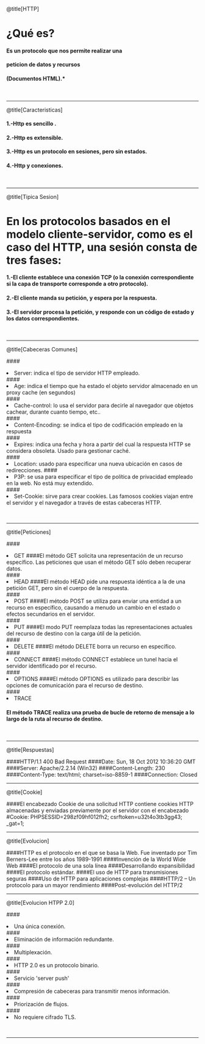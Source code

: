 @title[HTTP]

# <h1>¿Qué es?</h1>

#### Es un protocolo que nos permite realizar una 
#### peticion de datos y recursos 
#### (Documentos HTML).*
<br>

---

@title[Caracteristicas]

#### 1.-Http es <span class="gold"> sencillo </span>.
#### 2.-Http es <span class="gold">extensible</span>.
#### 3.-Http es <span class="gold"> un protocolo en sesiones, pero sin estados</span>.
#### 4.-Http y <span class="gold"> conexiones</span>.
<br>

---

@title[Tipica Sesion]

#### <h1>En los protocolos basados en el modelo cliente-servidor, como es el caso del HTTP, una sesión consta de tres fases: </h1>

#### 1.-El cliente establece una conexión TCP (o la conexión correspondiente si la capa de transporte corresponde a otro protocolo).
#### 2.-El cliente manda su petición, y espera por la respuesta. 
#### 3.-El servidor procesa la petición, y responde con un código de estado y los datos correspondientes.
<br>

---

@title[Cabeceras Comunes]

####<li>Server: indica el tipo de servidor HTTP empleado.</li>
####<li>Age: indica el tiempo que ha estado el objeto servidor almacenado en un proxy cache (en segundos)</li>
####<li>Cache-control: lo usa el servidor para decirle al navegador que objetos cachear, durante cuanto tiempo, etc..</li>
####<li>Content-Encoding: se indica el tipo de codificación empleado en la respuesta</li>
####<li>Expires: indica una fecha y hora a partir del cual la respuesta HTTP se considera obsoleta. Usado para gestionar caché.</li>
####<li>Location: usado para especificar una nueva ubicación en casos de redirecciones.
####<li>P3P: se usa para especificar el tipo de política de privacidad empleado en la web. No está muy extendido.</li>
####<li>Set-Cookie: sirve para crear cookies. Las famosos cookies viajan entre el servidor y el navegador a través de estas cabeceras HTTP.</li>

<br>

---

@title[Peticiones]

####<li>GET
####El método GET  solicita una representación de un recurso específico. Las peticiones que usan el método GET sólo deben recuperar datos.</li>
####<li>HEAD
####El método HEAD pide una respuesta idéntica a la de una petición GET, pero sin el cuerpo de la respuesta.</li>
####<li>POST
####El método POST se utiliza para enviar una entidad a un recurso en específico, causando a menudo un cambio en el estado o efectos secundarios en el servidor.</li>
####<li>PUT
####El modo PUT reemplaza todas las representaciones actuales del recurso de destino con la carga útil de la petición.</li>
####<li>DELETE
####El método DELETE borra un recurso en específico.</li>
####<li>CONNECT
####El método CONNECT establece un tunel hacia el servidor identificado por el recurso.</li>
####<li>OPTIONS
####El método OPTIONS es utilizado para describir las opciones de comunicación para el recurso de destino.</li>
####<li>TRACE
#### El método TRACE  realiza una prueba de bucle de retorno de mensaje a lo largo de la ruta al recurso de destino.</li>

<br>

---

@title[Respuestas]

####HTTP/1.1 400 Bad Request
####Date: Sun, 18 Oct 2012 10:36:20 GMT
####Server: Apache/2.2.14 (Win32)
####Content-Length: 230
####Content-Type: text/html; charset=iso-8859-1
####Connection: Closed
<br>

---

@title[Cookie]

####El encabezado Cookie de una solicitud HTTP contiene cookies HTTP almacenadas y enviadas previamente por el servidor con el encabezado 
#<span>Cookie: PHPSESSID=298zf09hf012fh2; csrftoken=u32t4o3tb3gg43; _gat=1;</span>
<br>

---

@title[Evolucion]

####HTTP es el protocolo en el que se basa la Web. Fue inventado por Tim Berners-Lee entre los años 1989-1991
####Invención de la World Wide Web
####El protocolo de una sola línea
####Desarrollando expansibilidad
####El protocolo estándar.
####El uso de HTTP para transmisiones seguras
####Uso de HTTP para aplicaciones complejas
####HTTP/2 – Un protocolo para un mayor rendimiento
####Post-evolución del HTTP/2
<br>

---

@title[Evolucion HTPP 2.0]

####<li>Una única conexión.</li>
####<li>Eliminación de información redundante.</li>
####<li>Multiplexación.</li>
####<li>HTTP 2.0 es un protocolo binario.</li>
####<li>Servicio 'server push'</li>
####<li>Compresión de cabeceras para transmitir menos información.</li>
####<li>Priorización de flujos.</li>
####<li>No requiere cifrado TLS.</li>

<br>

---

